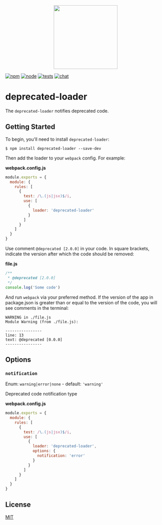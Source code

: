 <div align="center">
  <a href="https://github.com/webpack/webpack">
    <img width="200" height="200" src="https://webpack.js.org/assets/icon-square-big.svg">
  </a>
</div>

[![npm][npm]][npm-url]
[![node][node]][node-url]
[![tests][tests]][tests-url]
[![chat][chat]][chat-url]

# deprecated-loader

The `deprecated-loader` notifies deprecated code.

## Getting Started

To begin, you'll need to install `deprecated-loader`:

```console
$ npm install deprecated-loader --save-dev
```

Then add the loader to your `webpack` config. For example:

**webpack.config.js**

```js
module.exports = {
  module: {
    rules: [
      {
        test: /\.(js|jsx)$/i,
        use: [
          {
            loader: 'deprecated-loader'
          }
        ]
      }
    ]
  }
}
```

Use comment `@deprecated [2.0.0]` in your code.
In square brackets, indicate the version after which the code should be removed:

**file.js**

```js
/**
 * @deprecated [2.0.0]
 */
console.log('Some code')
```

And run `webpack` via your preferred method.
If the version of the app in package.json is greater than or equal to the version of the code,
you will see comments in the terminal:

```shell script
WARNING in ./file.js
Module Warning (from ./file.js):

----------------
line: 13
text: @deprecated [0.0.0]
----------------

```

## Options

### `notification`

Enum: `warning|error|none` - default: `'warning'`

Deprecated code notification type

**webpack.config.js**

```js
module.exports = {
  module: {
    rules: [
      {
        test: /\.(js|jsx)$/i,
        use: [
          {
            loader: 'deprecated-loader',
            options: {
              notification: 'error'
            }
          }
        ]
      }
    ]
  }
}
```

## License

[MIT](./LICENSE)

[npm]: https://img.shields.io/npm/v/file-loader.svg
[npm-url]: https://npmjs.com/package/deprecation-loader
[node]: https://img.shields.io/node/v/file-loader.svg
[node-url]: https://nodejs.org
[tests]: https://img.shields.io/badge/deprecated--loader-tests-green
[tests-url]: https://github.com/novavovikov/deprecation-loader/actions?query=workflow%3Atest
[chat]: https://img.shields.io/badge/gitter-webpack%2Fwebpack-brightgreen.svg
[chat-url]: https://gitter.im/webpack/webpack
